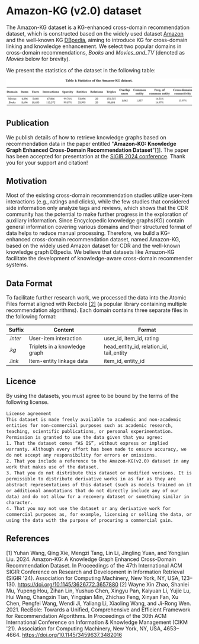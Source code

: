 # Amazon-KG (v2.0) dataset

The Amazon-KG dataset is a KG-enhanced cross-domain recommendation dataset, which is constructed based on the widely used dataset [Amazon](https://nijianmo.github.io/amazon/index.html) and the well-known KG [DBpedia](http://dbpedia.org), aiming to introduce KG for cross-domain linking and knowledge enhancement. We select two popular domains in cross-domain recommendations, *Books* and *Movies\_and\_TV* (denoted as *Movies* below for brevity). 

We present the statistics of the dataset in the following table:

![Statistics of the Amazon-KG dataset](statistics.png)

## Publication
We publish details of how to retrieve knowledge graphs based on recommendation data in the paper entitled "**Amazon-KG: Knowledge Graph Enhanced Cross-Domain Recommendation Dataset**"[[1]](#1). The paper has been accepted for presentation at the [SIGIR 2024 conference](https://sigir-2024.github.io/program_papers.html). Thank you for your support and citation!

## Motivation
Most of the existing cross-domain recommendation studies utilize user-item interactions (e.g., ratings and clicks), while the few studies that considered side information only analyze tags and reviews, which shows that the CDR community has the potential to make further progress in the exploration of auxiliary information. Since Encyclopedic knowledge graphs(KG) contain general information covering various domains and their structured format of data helps to reduce manual processing. Therefore, we build a KG-enhanced cross-domain recommendation dataset, named Amazon-KG, based on the widely used Amazon dataset for CDR and the well-known knowledge graph DBpedia. We believe that datasets like Amazon-KG facilitate the development of knowledge-aware cross-domain recommender systems.

## Data Format
To facilitate further research work, we processed the data into the Atomic Files format aligned with Recbole [[2]](#2) (a popular library containing multiple recommendation algorithms). Each domain contains three separate files in the following format:

| Suffix | Content | Format |
|---|---|---|
| *.inter* | User-item interaction | user_id, item_id, rating |
| *.kg* | Triplets in a knowledge graph | head_entity_id, relation_id, tail_entity|
| *.link* | Item-entity linkage data | item_id, entity_id|


## Licence
By using the datasets, you must agree to be bound by the terms of the following license.
```
License agreement
This dataset is made freely available to academic and non-academic entities for non-commercial purposes such as academic research, teaching, scientific publications, or personal experimentation. Permission is granted to use the data given that you agree:
1. That the dataset comes “AS IS”, without express or implied warranty. Although every effort has been made to ensure accuracy, we do not accept any responsibility for errors or omissions. 
2. That you include a reference to the Amazon-KG(v2.0) dataset in any work that makes use of the dataset. 
3. That you do not distribute this dataset or modified versions. It is permissible to distribute derivative works in as far as they are abstract representations of this dataset (such as models trained on it or additional annotations that do not directly include any of our data) and do not allow for a recovery dataset or something similar in character.
4. That you may not use the dataset or any derivative work for commercial purposes as, for example, licensing or selling the data, or using the data with the purpose of procuring a commercial gain.
```
## References
<a id="1">[1]</a> Yuhan Wang, Qing Xie, Mengzi Tang, Lin Li, Jingling Yuan, and Yongjian Liu. 2024. Amazon-KG: A Knowledge Graph Enhanced Cross-Domain Recommendation Dataset. In Proceedings of the 47th International ACM SIGIR Conference on Research and Development in Information Retrieval (SIGIR '24). Association for Computing Machinery, New York, NY, USA, 123–130. https://doi.org/10.1145/3626772.3657880
<a id="2">[2]</a> Wayne Xin Zhao, Shanlei Mu, Yupeng Hou, Zihan Lin, Yushuo Chen, Xingyu Pan, Kaiyuan Li, Yujie Lu, Hui Wang, Changxin Tian, Yingqian Min, Zhichao Feng, Xinyan Fan, Xu Chen, Pengfei Wang, Wendi Ji, Yaliang Li, Xiaoling Wang, and Ji-Rong Wen. 2021. RecBole: Towards a Unified, Comprehensive and Efficient Framework for Recommendation Algorithms. In Proceedings of the 30th ACM International Conference on Information &amp; Knowledge Management (CIKM '21). Association for Computing Machinery, New York, NY, USA, 4653–4664. https://doi.org/10.1145/3459637.3482016
